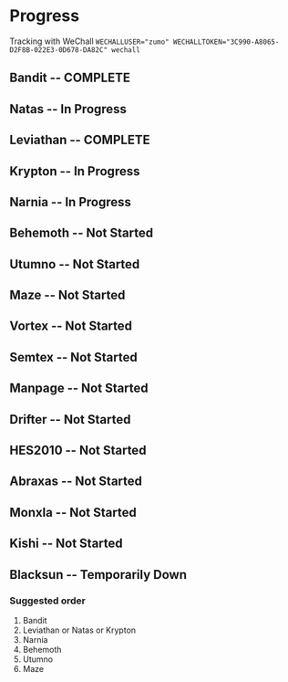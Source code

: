 # Progress

Tracking with WeChall
`WECHALLUSER="zumo" WECHALLTOKEN="3C990-A8065-D2F8B-022E3-0D678-DA82C" wechall`

## Bandit -- COMPLETE
## Natas -- In Progress
## Leviathan -- COMPLETE
## Krypton -- In Progress
## Narnia -- In Progress
## Behemoth -- Not Started
## Utumno -- Not Started
## Maze -- Not Started
## Vortex -- Not Started
## Semtex -- Not Started
## Manpage -- Not Started
## Drifter -- Not Started
## HES2010 -- Not Started
## Abraxas -- Not Started
## Monxla -- Not Started
## Kishi -- Not Started
## Blacksun -- Temporarily Down

### Suggested order
1. Bandit
2. Leviathan or Natas or Krypton
3. Narnia
4. Behemoth
5. Utumno
6. Maze
